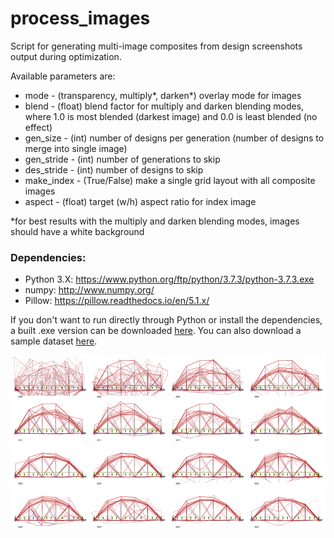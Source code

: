 # process_images
Script for generating multi-image composites from design screenshots output during optimization.

Available parameters are:
- mode - (transparency, multiply*, darken*) overlay mode for images
- blend - (float) blend factor for multiply and darken blending modes, where 1.0 is most blended (darkest image) and 0.0 is least blended (no effect)
- gen_size - (int) number of designs per generation (number of designs to merge into single image)
- gen_stride - (int) number of generations to skip
- des_stride - (int) number of designs to skip
- make_index - (True/False) make a single grid layout with all composite images
- aspect - (float) target (w/h) aspect ratio for index image

*for best results with the multiply and darken blending modes, images should have a white background

### Dependencies:

- Python 3.X: https://www.python.org/ftp/python/3.7.3/python-3.7.3.exe
- numpy: http://www.numpy.org/
- Pillow: https://pillow.readthedocs.io/en/5.1.x/

If you don't want to run directly through Python or install the dependencies, a built .exe version can be downloaded [here](https://www.dropbox.com/s/afbi43pf1f5ftl8/process_images.exe?dl=0). You can also download a sample dataset [here](http://bit.ly/sp18-gd-sample).

![bridge](bridge.png)
